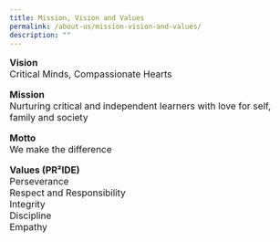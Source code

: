 ```yaml
---
title: Mission, Vision and Values
permalink: /about-us/mission-vision-and-values/
description: ""
---
```

<font size="3">
	<p><strong>Vision<br /></strong><font size="3">Critical Minds, Compassionate Hearts</font></p>
<p><strong>Mission<br /></strong>Nurturing critical and independent learners with love for self, family and society</p>
<p><strong>Motto<br /></strong>We make the difference</p>
<p><strong>Values (PR&sup2;IDE) <br /></strong>Perseverance<br />Respect and Responsibility<br />Integrity<br />Discipline<br />Empathy</p></font>